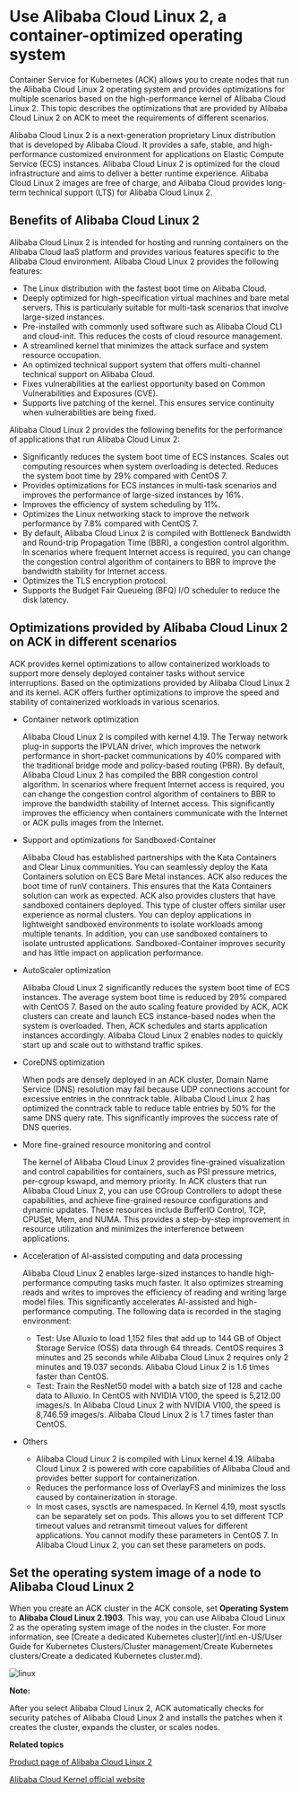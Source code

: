 # Use Alibaba Cloud Linux 2, a container-optimized operating system

Container Service for Kubernetes \(ACK\) allows you to create nodes that run the Alibaba Cloud Linux 2 operating system and provides optimizations for multiple scenarios based on the high-performance kernel of Alibaba Cloud Linux 2. This topic describes the optimizations that are provided by Alibaba Cloud Linux 2 on ACK to meet the requirements of different scenarios.

Alibaba Cloud Linux 2 is a next-generation proprietary Linux distribution that is developed by Alibaba Cloud. It provides a safe, stable, and high-performance customized environment for applications on Elastic Compute Service \(ECS\) instances. Alibaba Cloud Linux 2 is optimized for the cloud infrastructure and aims to deliver a better runtime experience. Alibaba Cloud Linux 2 images are free of charge, and Alibaba Cloud provides long-term technical support \(LTS\) for Alibaba Cloud Linux 2.

## Benefits of Alibaba Cloud Linux 2

Alibaba Cloud Linux 2 is intended for hosting and running containers on the Alibaba Cloud IaaS platform and provides various features specific to the Alibaba Cloud environment. Alibaba Cloud Linux 2 provides the following features:

-   The Linux distribution with the fastest boot time on Alibaba Cloud.
-   Deeply optimized for high-specification virtual machines and bare metal servers. This is particularly suitable for multi-task scenarios that involve large-sized instances.
-   Pre-installed with commonly used software such as Alibaba Cloud CLI and cloud-init. This reduces the costs of cloud resource management.
-   A streamlined kernel that minimizes the attack surface and system resource occupation.
-   An optimized technical support system that offers multi-channel technical support on Alibaba Cloud.
-   Fixes vulnerabilities at the earliest opportunity based on Common Vulnerabilities and Exposures \(CVE\).
-   Supports live patching of the kernel. This ensures service continuity when vulnerabilities are being fixed.

Alibaba Cloud Linux 2 provides the following benefits for the performance of applications that run Alibaba Cloud Linux 2:

-   Significantly reduces the system boot time of ECS instances. Scales out computing resources when system overloading is detected. Reduces the system boot time by 29% compared with CentOS 7.
-   Provides optimizations for ECS instances in multi-task scenarios and improves the performance of large-sized instances by 16%.
-   Improves the efficiency of system scheduling by 11%.
-   Optimizes the Linux networking stack to improve the network performance by 7.8% compared with CentOS 7.
-   By default, Alibaba Cloud Linux 2 is compiled with Bottleneck Bandwidth and Round-trip Propagation Time \(BBR\), a congestion control algorithm. In scenarios where frequent Internet access is required, you can change the congestion control algorithm of containers to BBR to improve the bandwidth stability for Internet access.
-   Optimizes the TLS encryption protocol.
-   Supports the Budget Fair Queueing \(BFQ\) I/O scheduler to reduce the disk latency.

## Optimizations provided by Alibaba Cloud Linux 2 on ACK in different scenarios

ACK provides kernel optimizations to allow containerized workloads to support more densely deployed container tasks without service interruptions. Based on the optimizations provided by Alibaba Cloud Linux 2 and its kernel. ACK offers further optimizations to improve the speed and stability of containerized workloads in various scenarios.

-   Container network optimization

    Alibaba Cloud Linux 2 is compiled with kernel 4.19. The Terway network plug-in supports the IPVLAN driver, which improves the network performance in short-packet communications by 40% compared with the traditional bridge mode and policy-based routing \(PBR\). By default, Alibaba Cloud Linux 2 has compiled the BBR congestion control algorithm. In scenarios where frequent Internet access is required, you can change the congestion control algorithm of containers to BBR to improve the bandwidth stability of Internet access. This significantly improves the efficiency when containers communicate with the Internet or ACK pulls images from the Internet.

-   Support and optimizations for Sandboxed-Container

    Alibaba Cloud has established partnerships with the Kata Containers and Clear Linux communities. You can seamlessly deploy the Kata Containers solution on ECS Bare Metal instances. ACK also reduces the boot time of runV containers. This ensures that the Kata Containers solution can work as expected. ACK also provides clusters that have sandboxed containers deployed. This type of cluster offers similar user experience as normal clusters. You can deploy applications in lightweight sandboxed environments to isolate workloads among multiple tenants. In addition, you can use sandboxed containers to isolate untrusted applications. Sandboxed-Container improves security and has little impact on application performance.

-   AutoScaler optimization

    Alibaba Cloud Linux 2 significantly reduces the system boot time of ECS instances. The average system boot time is reduced by 29% compared with CentOS 7. Based on the auto scaling feature provided by ACK, ACK clusters can create and launch ECS instance-based nodes when the system is overloaded. Then, ACK schedules and starts application instances accordingly. Alibaba Cloud Linux 2 enables nodes to quickly start up and scale out to withstand traffic spikes.

-   CoreDNS optimization

    When pods are densely deployed in an ACK cluster, Domain Name Service \(DNS\) resolution may fail because UDP connections account for excessive entries in the conntrack table. Alibaba Cloud Linux 2 has optimized the conntrack table to reduce table entries by 50% for the same DNS query rate. This significantly improves the success rate of DNS queries.

-   More fine-grained resource monitoring and control

    The kernel of Alibaba Cloud Linux 2 provides fine-grained visualization and control capabilities for containers, such as PSI pressure metrics, per-cgroup kswapd, and memory priority. In ACK clusters that run Alibaba Cloud Linux 2, you can use CGroup Controllers to adopt these capabilities, and achieve fine-grained resource configurations and dynamic updates. These resources include BufferIO Control, TCP, CPUSet, Mem, and NUMA. This provides a step-by-step improvement in resource utilization and minimizes the interference between applications.

-   Acceleration of AI-assisted computing and data processing

    Alibaba Cloud Linux 2 enables large-sized instances to handle high-performance computing tasks much faster. It also optimizes streaming reads and writes to improves the efficiency of reading and writing large model files. This significantly accelerates AI-assisted and high-performance computing. The following data is recorded in the staging environment:

    -   Test: Use Alluxio to load 1,152 files that add up to 144 GB of Object Storage Service \(OSS\) data through 64 threads. CentOS requires 3 minutes and 25 seconds while Alibaba Cloud Linux 2 requires only 2 minutes and 19.037 seconds. Alibaba Cloud Linux 2 is 1.6 times faster than CentOS.
    -   Test: Train the ResNet50 model with a batch size of 128 and cache data to Alluxio. In CentOS with NVIDIA V100, the speed is 5,212.00 images/s. In Alibaba Cloud Linux 2 with NVIDIA V100, the speed is 8,746.59 images/s. Alibaba Cloud Linux 2 is 1.7 times faster than CentOS.
-   Others
    -   Alibaba Cloud Linux 2 is compiled with Linux kernel 4.19. Alibaba Cloud Linux 2 is powered with core capabilities of Alibaba Cloud and provides better support for containerization.
    -   Reduces the performance loss of OverlayFS and minimizes the loss caused by containerization in storage.
    -   In most cases, sysctls are namespaced. In Kernel 4.19, most sysctls can be separately set on pods. This allows you to set different TCP timeout values and retransmit timeout values for different applications. You cannot modify these parameters in CentOS 7. In Alibaba Cloud Linux 2, you can set these parameters on pods.

## Set the operating system image of a node to Alibaba Cloud Linux 2

When you create an ACK cluster in the ACK console, set **Operating System** to **Alibaba Cloud Linux 2.1903**. This way, you can use Alibaba Cloud Linux 2 as the operating system image of the nodes in the cluster. For more information, see [Create a dedicated Kubernetes cluster](/intl.en-US/User Guide for Kubernetes Clusters/Cluster management/Create Kubernetes clusters/Create a dedicated Kubernetes cluster.md).

![linux](https://static-aliyun-doc.oss-accelerate.aliyuncs.com/assets/img/en-US/0635359951/p96758.png)

**Note:**

After you select Alibaba Cloud Linux 2, ACK automatically checks for security patches of Alibaba Cloud Linux 2 and installs the patches when it creates the cluster, expands the cluster, or scales nodes.

**Related topics**  


[Product page of Alibaba Cloud Linux 2](https://www.alibabacloud.com/zh/products/alinux)

[Alibaba Cloud Kernel official website](https://alibaba.github.io/cloud-kernel/)

